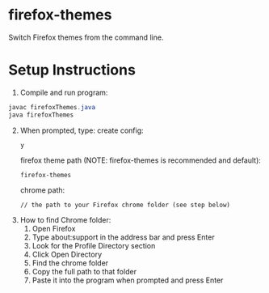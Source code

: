 # firefox-themes
Switch Firefox themes from the command line.

# Setup Instructions
1. Compile and run program:

```java
javac firefoxThemes.java
java firefoxThemes
```
2. When prompted, type:
    create config:
    ```
    y
    ```
    firefox theme path (NOTE: firefox-themes is recommended and default):
    ```
    firefox-themes
    ```
    chrome path:
    ```
    // the path to your Firefox chrome folder (see step below)
    ```
3. How to find Chrome folder:
    1. Open Firefox
    2. Type about:support in the address bar and press Enter
    3. Look for the Profile Directory section
    4. Click Open Directory
    5. Find the chrome folder
    6. Copy the full path to that folder
    7. Paste it into the program when prompted and press Enter

